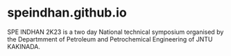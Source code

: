 # speindhan.github.io
SPE INDHAN 2K23 is a two day National technical symposium organised by the Departmment of Petroleum and Petrochemical Engineering of JNTU KAKINADA.
